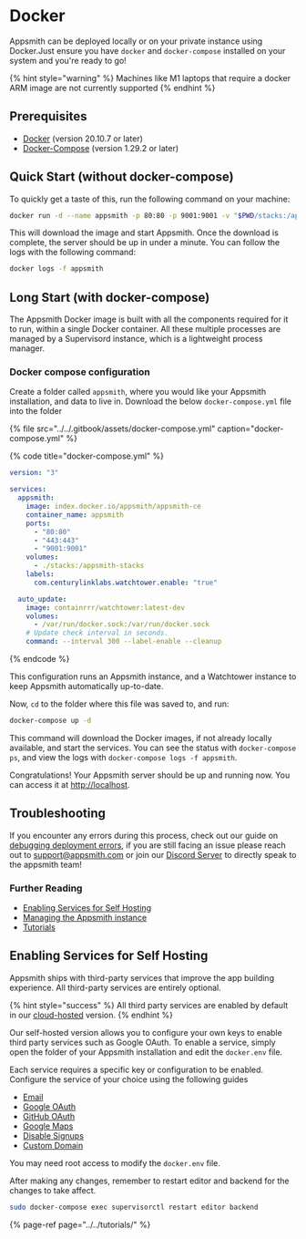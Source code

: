 # Docker

Appsmith can be deployed locally or on your private instance using Docker.Just ensure you have `docker` and `docker-compose` installed on your system and you're ready to go!

{% hint style="warning" %}
Machines like M1 laptops that require a docker ARM image are not currently supported
{% endhint %}

## Prerequisites

* [Docker](https://docs.docker.com/get-docker/) \(version 20.10.7 or later\)
* [Docker-Compose](https://docs.docker.com/compose/install/) \(version 1.29.2 or later\)

## Quick Start \(without docker-compose\)

To quickly get a taste of this, run the following command on your machine:

```bash
docker run -d --name appsmith -p 80:80 -p 9001:9001 -v "$PWD/stacks:/appsmith-stacks" appsmith/appsmith-ce
```

This will download the image and start Appsmith. Once the download is complete, the server should be up in under a minute. You can follow the logs with the following command:

```bash
docker logs -f appsmith
```

## Long Start \(with docker-compose\)

The Appsmith Docker image is built with all the components required for it to run, within a single Docker container. All these multiple processes are managed by a Supervisord instance, which is a lightweight process manager.

### Docker compose configuration

Create a folder called `appsmith`, where you would like your Appsmith installation, and data to live in. Download the below `docker-compose.yml` file into the folder

{% file src="../../.gitbook/assets/docker-compose.yml" caption="docker-compose.yml" %}

{% code title="docker-compose.yml" %}
```yaml
version: "3"

services:
  appsmith:
    image: index.docker.io/appsmith/appsmith-ce
    container_name: appsmith
    ports:
      - "80:80"
      - "443:443"
      - "9001:9001"
    volumes:
      - ./stacks:/appsmith-stacks
    labels:
      com.centurylinklabs.watchtower.enable: "true"

  auto_update:
    image: containrrr/watchtower:latest-dev
    volumes:
      - /var/run/docker.sock:/var/run/docker.sock
    # Update check interval in seconds.
    command: --interval 300 --label-enable --cleanup
```
{% endcode %}

This configuration runs an Appsmith instance, and a Watchtower instance to keep Appsmith automatically up-to-date.

Now, `cd` to the folder where this file was saved to, and run:

```bash
docker-compose up -d
```

This command will download the Docker images, if not already locally available, and start the services. You can see the status with `docker-compose ps`, and view the logs with `docker-compose logs -f appsmith`.

Congratulations! Your Appsmith server should be up and running now. You can access it at [http://localhost](http://localhost).

## Troubleshooting

If you encounter any errors during this process, check out our guide on [debugging deployment errors](../../troubleshooting-guide/deployment-errors.md), if you are still facing an issue please reach out to [support@appsmith.com](mailto:support@appsmith.com) or join our [Discord Server](https://discord.com/invite/rBTTVJp) to directly speak to the appsmith team!

### Further Reading

* [Enabling Services for Self Hosting](./#enabling-services-for-self-hosting)
* [Managing the Appsmith instance](instance-management.md)
* [Tutorials](../../tutorials/)

## Enabling Services for Self Hosting

Appsmith ships with third-party services that improve the app building experience. All third-party services are entirely optional.

{% hint style="success" %}
All third party services are enabled by default in our [cloud-hosted](https://app.appsmith.com) version.
{% endhint %}

Our self-hosted version allows you to configure your own keys to enable third party services such as Google OAuth. To enable a service, simply open the folder of your Appsmith installation and edit the `docker.env` file.

Each service requires a specific key or configuration to be enabled. Configure the service of your choice using the following guides

* [Email](email/)
* [Google OAuth](google-login.md)
* [GitHub OAuth](github-login.md)
* [Google Maps](google-maps.md)
* [Disable Signups](disable-user-signup.md)
* [Custom Domain](custom-domain.md)

You may need root access to modify the `docker.env` file.

After making any changes, remember to restart editor and backend for the changes to take affect.

```bash
sudo docker-compose exec supervisorctl restart editor backend
```

{% page-ref page="../../tutorials/" %}

